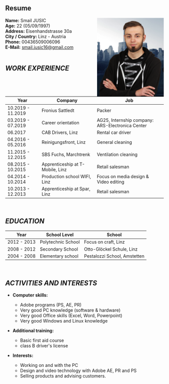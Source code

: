 ## Resume
<img align="right" height="250" src="img/me.PNG">

__Name:__ Smail JUSIC</br>
__Age:__ 22 (05/09/1997)</br>
__Address:__ Eisenhandstrasse 30a</br>
__City / Country:__ Linz - Austria</br>
__Phone:__ 00436509006096</br>
__E-Mail:__ smail.jusic16@gmail.com
</br>
</br>

## *WORK EXPERIENCE*
Year | Company | Job
-|-|-
10.2019 - 11.2019 | Fronius Sattledt | Packer
03.2019 - 07.2019 | Career orientation | AG25, Internship company: ARS-Electronica Center 
06.2017 | CAB Drivers, Linz | Rental car driver
04.2016 - 05.2016 | Reinigungsfront, Linz | General cleaning
11.2015 - 12.2015 | SBS Fuchs, Marchtrenk | Ventilation cleaning
08.2015 - 10.2015 | Apprenticeship at T-Mobile, Linz | Retail salesman
04.2014 - 10.2014 | Production school WIFI, Linz | Focus on media design & Video editing
10.2013 - 12.2013 | Apprenticeship at Spar, Linz | Retail salesman
</br>

## *EDUCATION*
Year | School Level | School
-|-|-
2012 - 2013 | Polytechnic School | Focus on craft, Linz
2008 - 2012 | Secondary School | Otto-Glöckel Schule, Linz
2004 - 2008 | Elementary school | Pestalozzi School, Amstetten
</br>

## *ACTIVITIES AND INTERESTS*
* __Computer skills:__     
  * Adobe programs (PS, AE, PR)
  * Very good PC knowledge (software & hardware)
  * Very good Office skills (Excel, Word, Powerpoint)
  * Very good Windows and Linux knowledge

* __Additional training:__ 
  * Basic first aid course
  * class B driver's license

* __Interests:__ 
  * Working on and with the PC 
  * Design and video technology with Adobe AE, PR and PS
  * Selling products and advising customers.
